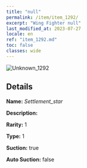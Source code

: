 ```yaml
---
title: "null"
permalink: /item/item_1292/
excerpt: "Wing Fighter null"
last_modified_at: 2023-07-27
locale: en
ref: "item_1292.md"
toc: false
classes: wide
---
```



 ![Unknown_1292](/images/item/Settlement_star_p.png)



## Details

 **Name:** *Settlement_star* 

 **Description:** 

 **Rarity:** 1 

 **Type:** 1 

 **Suction:** true 

 **Auto Suction:** false 


